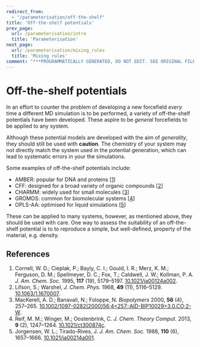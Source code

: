 ```yaml
---
redirect_from:
  - "/parameterisation/off-the-shelf"
title: 'Off-the-shelf potentials'
prev_page:
  url: /parameterisation/intro
  title: 'Parameterisation'
next_page:
  url: /parameterisation/mixing_rules
  title: 'Mixing rules'
comment: "***PROGRAMMATICALLY GENERATED, DO NOT EDIT. SEE ORIGINAL FILES IN /content***"
---
```

# Off-the-shelf potentials

In an effort to counter the problem of developing a new forcefield *every* time a different MD simulation is to be performed, a variety of off-the-shelf potentials have been developed.
These aspire to be *general* forcefields to be applied to any system.

Although these potential models are developed with the aim of *generality*, they should still be used with **caution**.
The chemistry of your system may not directly match the system used in the potential generation, which can lead to systematic errors in your the simulations.

Some examples of off-the-shelf potentials include:
- AMBER: popular for DNA and proteins [[1](#References)]
- CFF: designed for a broad variety of organic compounds [[2](#References)]
- CHARMM: widely used for small molecules [[3](#References)]
- GROMOS: common for biomolecular systems [[4](#References)]
- OPLS-AA: optimised for liquid simulations [[5](#References)]

These can be applied to many systems, however, as mentioned above, they should be used with care.
One way to assess the suitability of an off-the-shelf potential is to to reproduce a simple, but well-defined, property of the material, e.g. density. 

## References

1. Cornell, W. D.; Cieplak, P.; Bayly, C. I.; Gould, I. R.; Merz, K. M.; Ferguson, D. M.; Spellmeyer, D. C.; Fox, T.; Caldwell, J. W.; Kollman, P. A. *J. Am. Chem. Soc.* 1995, **117** (19), 5179–5197. [10.1021/ja00124a002](https://doi.org/10.1021/ja00124a002).
2. Lifson, S.; Warshel, *J. Chem. Phys.* 1968, **49** (11), 5116–5129. [10.1063/1.1670007](https://doi.org/10.1063/1.1670007).
3. MacKerell, A. D.; Banavali, N.; Foloppe, N. *Biopolymers* 2000, **56** (4), 257–265. [10.1002/1097-0282(2000)56:4<257::AID-BIP10029>3.0.CO;2-W](https://doi.org/10.1002/1097-0282(2000)56:4<257::AID-BIP10029>3.0.CO;2-W).
4. Reif, M. M.; Winger, M.; Oostenbrink, C. *J. Chem. Theory Comput.* 2013, **9** (2), 1247–1264. [10.1021/ct300874c](https://doi.org/10.1021/ct300874c).
5. Jorgensen, W. L.; Tirado-Rives, J. *J. Am. Chem. Soc.* 1988, **110** (6), 1657–1666. [10.1021/ja00214a001](https://doi.org/10.1021/ja00214a001).